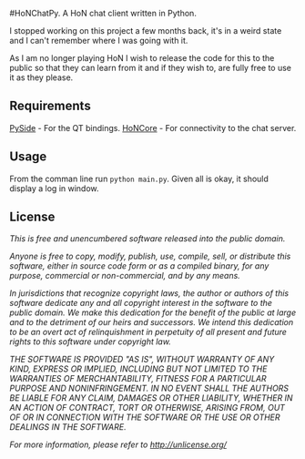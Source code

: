 #HoNChatPy.
A HoN chat client written in Python.

I stopped working on this project a few months back, it's in a weird state and I can't remember where I was going with it.

As I am no longer playing HoN I wish to release the code for this to the public so that they can learn from it and if they wish to, are
fully free to use it as they please.

## Requirements

[PySide](http://www.pyside.org) - For the QT bindings.
[HoNCore](http://github.com/Joev-/HoNCore) - For connectivity to the chat server.

## Usage

From the comman line run `python main.py`. Given all is okay, it should display a log in window.

## License

_This is free and unencumbered software released into the public domain._

_Anyone is free to copy, modify, publish, use, compile, sell, or
distribute this software, either in source code form or as a compiled
binary, for any purpose, commercial or non-commercial, and by any
means._

_In jurisdictions that recognize copyright laws, the author or authors
of this software dedicate any and all copyright interest in the
software to the public domain. We make this dedication for the benefit
of the public at large and to the detriment of our heirs and
successors. We intend this dedication to be an overt act of
relinquishment in perpetuity of all present and future rights to this
software under copyright law._

_THE SOFTWARE IS PROVIDED "AS IS", WITHOUT WARRANTY OF ANY KIND,
EXPRESS OR IMPLIED, INCLUDING BUT NOT LIMITED TO THE WARRANTIES OF
MERCHANTABILITY, FITNESS FOR A PARTICULAR PURPOSE AND NONINFRINGEMENT.
IN NO EVENT SHALL THE AUTHORS BE LIABLE FOR ANY CLAIM, DAMAGES OR
OTHER LIABILITY, WHETHER IN AN ACTION OF CONTRACT, TORT OR OTHERWISE,
ARISING FROM, OUT OF OR IN CONNECTION WITH THE SOFTWARE OR THE USE OR
OTHER DEALINGS IN THE SOFTWARE._

_For more information, please refer to <http://unlicense.org/>_


